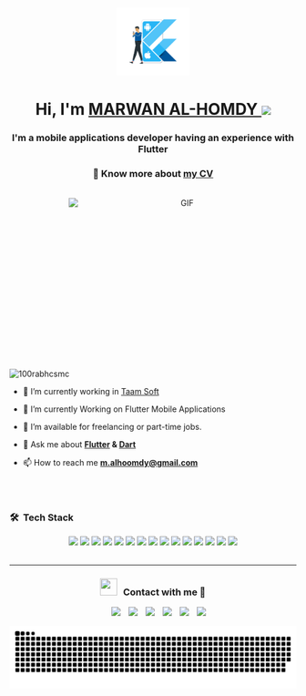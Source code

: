 <p align="center">
  <img style="width:8rem; height:auto" src="https://raw.githubusercontent.com/alhomdy/alhomdy/main/imgs/flutter-page-banner-image.png"/>
</p>

<h1 align="center">Hi, I'm  <a href="https://github.com/alhomdy/alhomdy" target="blank">
MARWAN AL-HOMDY </a> <img width="30px" src="https://raw.githubusercontent.com/iampavangandhi/iampavangandhi/master/gifs/Hi.gif"></h1>

<h3 align="center">I'm a mobile applications developer having an experience with Flutter</h3>
<h3 align="center"> 📄 Know more about <a href="https://drive.google.com/file/d/1XvdkU7b1na8f_DQuzZ7U9PhGRvGYV8W-/view?usp=sharing" target="blank">my CV</a></h3>
<br/>
<a target="_blank" align="center">
  <img align="right" top="500" height="300" width="400" alt="GIF" src="https://cdn.dribbble.com/users/1292677/screenshots/6139167/media/5387dc7e035b3efe9d94516044de66a4.gif">
</a>

 <img src="https://komarev.com/ghpvc/?username=Ezzalarab&label=Profile%20views&color=0e75b6&style=fla" alt="100rabhcsmc" />
 
- 🔭 I’m currently working in <a href="https://taamsoft.com/">Taam Soft</a>

- 🌱 I’m currently Working on Flutter Mobile Applications

- 🤝 I’m available for freelancing or part-time jobs.

- 💬 Ask me about **<a href="https://flutter.dev/">Flutter</a> & <a href="https://dart.dev/">Dart</a>**

- 📫 How to reach me **m.alhoomdy@gmail.com**

<br/>
<br/>

### 🛠 &nbsp;Tech Stack
<div align="center">
  <img src="https://img.shields.io/badge/-JavaScript-05122A?style=flat-square&logo=javascript">
  <img src="https://img.shields.io/badge/-Bootstrap-05122A?style=flat-square&logo=bootstrap&logoColor=563D7C">
  <img src="https://img.shields.io/badge/-HTML-05122A?style=flat-square&logo=html5">
  <img src="https://img.shields.io/badge/-CSS-05122A?style=flat-square&logo=css3&logoColor=1572B6">
  <img src="https://img.shields.io/badge/-React-05122A?style=flat-square&logo=react">
  <img src="https://img.shields.io/badge/-Node.js-05122A?style=flat-square&logo=node.js&logoColor=339933">
  <img src="https://img.shields.io/badge/-Git-05122A?style=flat-square&logo=git">
  <img src="https://img.shields.io/badge/-GitHub-05122A?style=flat-square&logo=github">
  <img src="https://img.shields.io/badge/-Visual%20Studio%20Code-05122A?style=flat-square&logo=visual-studio-code&logoColor=007ACC">
  <img src="https://img.shields.io/badge/-Sass-05122A?style=flat-square&logo=sass">
  <img src="https://img.shields.io/badge/-GraphQL-05122A?style=flat-square&logo=graphql">
  <img src="https://img.shields.io/badge/-MongoDB-05122A?style=flat-square&logo=mongodb">
  <img src="https://img.shields.io/badge/-Python-05122A?style=flat-square&logo=python">
  <img src="https://img.shields.io/badge/-Dart-05122A?style=flat-square&logo=dart">
  <img src="https://img.shields.io/badge/-Flutter-05122A?style=flat-square&logo=flutter">
</div>


<br/>
<hr/>

<h3 align="center" > <img src="https://media.giphy.com/media/iY8CRBdQXODJSCERIr/giphy.gif" width="30" height="30" style="margin-right: 10px;">Contact with me 🤝 </h3>

 <div align="center"  class="icons-social" style="margin-left: 10px;">
        <a style="margin-left: 10px;"  target="_blank" href="https://www.linkedin.com/in/marwan-alhomdy/">
			<img src="https://img.icons8.com/doodle/40/000000/linkedin--v2.png"></a>
        <a style="margin-left: 10px;" target="_blank" href="https://github.com/alhomdy/">
		<img src="https://img.icons8.com/doodle/40/000000/github--v1.png"></a>
		<a style="margin-left: 10px;" target="_blank" href="https://stackoverflow.com/users/22124207/marwan-alhomdy">
				<img src="https://img.icons8.com/external-tal-revivo-color-tal-revivo/40/000000/external-stack-overflow-is-a-question-and-answer-site-for-professional-logo-color-tal-revivo.png"></a>
        <a style="margin-left: 10px;" target="_blank" href="https://www.instagram.com/m.alhomdy/">
			<img src="https://img.icons8.com/doodle/40/000000/instagram-new--v2.png"></a>
		<a style="margin-left: 10px;" target="_blank" href="https://twitter.com/MarwanAlhomdy">
			<img src="https://img.icons8.com/doodle/1x/twitter-squared--v2.png" ></a>
		<a style="margin-left: 10px;" target="_blank" href="https://www.facebook.com/m.alhomdy">
			<img src="https://img.icons8.com/doodle/1x/facebook-new--v2.png" ></a>
      </div>

<p align="center">
  <img  src="https://raw.githubusercontent.com/Elanza-48/Elanza-48/main/resources/img/github-contribution-grid-snake.svg"
    alt="example" />
</p>
